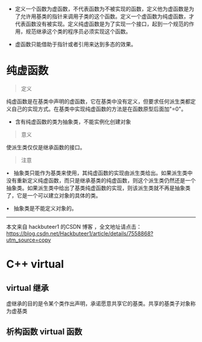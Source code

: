 
* 定义一个函数为虚函数，不代表函数为不被实现的函数，定义他为虚函数是为了允许用基类的指针来调用子类的这个函数。定义一个虚函数为纯虚函数，才代表函数没有被实现。定义纯虚函数是为了实现一个接口，起到一个规范的作用，规范继承这个类的程序员必须实现这个函数。

* 虚函数只能借助于指针或者引用来达到多态的效果。


# 纯虚函数

> 定义

纯虚函数是在基类中声明的虚函数，它在基类中没有定义，但要求任何派生类都定义自己的实现方式。在基类中实现纯虚函数的方法是在函数原型后面加"=0"。

* 含有纯虚函数的类为抽象类，不能实例化创建对象

> 意义

使派生类仅仅是继承函数的接口。

> 注意

•   抽象类只能作为基类来使用，其纯虚函数的实现由派生类给出。如果派生类中没有重新定义纯虚函数，而只是继承基类的纯虚函数，则这个派生类仍然还是一个抽象类。如果派生类中给出了基类纯虚函数的实现，则该派生类就不再是抽象类了，它是一个可以建立对象的具体的类。

•   抽象类是不能定义对象的。

---------------------

本文来自 hackbuteer1 的CSDN 博客 ，全文地址请点击：https://blog.csdn.net/Hackbuteer1/article/details/7558868?utm_source=copy


# C++ virtual

## virtual 继承

虚继承的目的是令某个类作出声明，承诺愿意共享它的基类。共享的基类子对象称为虚基类

## 析构函数 virtual 函数
